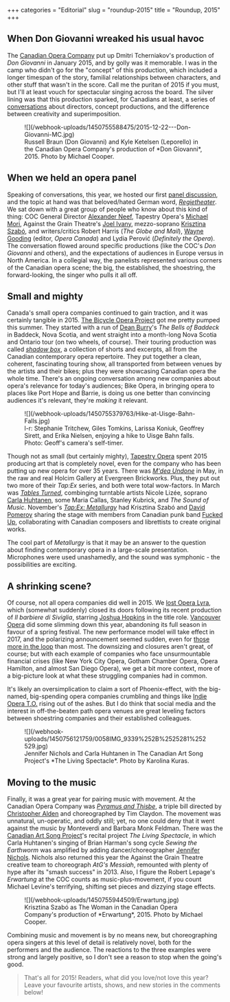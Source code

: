 +++
categories = "Editorial"
slug = "roundup-2015"
title = "Roundup, 2015"
+++

## When Don Giovanni wreaked his usual havoc

The [Canadian Opera Company](/scene/companies/canadian-opera-company/) put up Dmitri Tcherniakov's production of *Don Giovanni* in January 2015, and by golly was it memorable. I was in the camp who didn't go for the "concept" of this production, which included a longer timespan of the story, familial relationships between characters, and other stuff that wasn't in the score. Call me the puritan of 2015 if you must, but I'll at least vouch for spectacular singing across the board. The silver lining was that this production sparked, for Canadians at least, a series of [conversations](/concept-production-real-reason/) about directors, concept productions, and the difference between creativity and superimposition. 

<figure data-type="image">
![](/webhook-uploads/1450755588475/2015-12-22---Don-Giovanni-MC.jpg)
<figcaption>Russell Braun (Don Giovanni) and Kyle Ketelsen (Leporello) in the Canadian Opera Company's production of *Don Giovanni*, 2015. Photo by Michael Cooper.</figcaption>
</figure>

## When we held an opera panel

Speaking of conversations, this year, we hosted our first [panel discussion](/panel-regietheater/), and the topic at hand was that beloved/hated German word, [*Regietheater*](/regietheater-ja-oder-nein/). We sat down with a great group of people who know about this kind of thing: COC General Director [Alexander Neef](/scene/people/alexander-neef/), Tapestry Opera's [Michael Mori](/scene/people/michael-mori/), Against the Grain Theatre's [Joel Ivany](/scene/people/joel-ivany/), mezzo-soprano [Krisztina Szabó](/scene/people/krisztina-szabó/), and writers/critics Robert Harris (*The Globe and Mail*), [Wayne Gooding](/scene/people/wayne-gooding/) (editor, *Opera Canada*) and Lydia Perović (*Definitely the Opera*). The conversation flowed around specific productions (like the COC's *Don Giovanni* and others), and the expectations of audiences in Europe versus in North America. In a collegial way, the panelists represented various corners of the Canadian opera scene; the big, the established, the shoestring, the forward-looking, the singer who pulls it all off.

## Small and mighty

Canada's small opera companies continued to gain traction, and it was certainly tangible in 2015. [The Bicycle Opera Project](/scene/companies/the-bicycle-opera-project/) got me pretty pumped this summer. They started with a run of [Dean Burry](/scene/people/dean-burry/)'s *The Bells of Baddeck* in Baddeck, Nova Scotia, and went straight into a month-long Nova Scotia and Ontario tour (on two wheels, of course). Their touring production was called [*shadow box*](/in-review-shadow-box/), a collection of shorts and excerpts, all from the Canadian contemporary opera repertoire. They put together a clean, coherent, fascinating touring show, all transported from between venues by the artists and their bikes; plus they were showcasing Canadian opera the whole time. There's an ongoing conversation among new companies about opera's relevance for today's audiences; Bike Opera, in bringing opera to places like Port Hope and Barrie, is doing us one better than convincing audiences it's relevant, they're *making* it relevant.

<figure data-type="image">
![](/webhook-uploads/1450755379763/Hike-at-Uisge-Bahn-Falls.jpg)
<figcaption>l-r: Stephanie Tritchew, Giles Tomkins, Larissa Koniuk, Geoffrey Sirett, and Erika Nielsen, enjoying a hike to Uisge Bahn falls. Photo: Geoff's camera's self-timer.</figcaption></figure>

Though not as small (but certainly mighty), [Tapestry Opera](/scene/companies/tapestry-opera/) spent 2015 producing art that is completely novel, even for the company who has been putting up new opera for over 35 years. There was [*M'dea Undone*](/in-review-mdea-undone/) in May, in the raw and real Holcim Gallery at Evergreen Brickworks. Plus, they put out two more of their *Tap:Ex* series, and both were total wow-factors. In March was [*Tables Turned*](/in-review-tapex-tables-turned-or-go-see-this-show/), combinging turntable artists Nicole Lizée, soprano [Carla Huhtanen](/scene/people/carla-huhtanen/), some Maria Callas, Stanley Kubrick, and *The Sound of Music*. November's [*Tap:Ex: Metallurgy*](/he-saidshe-said-tapex-metallurgy/) had Krisztina Szabó and [David Pomeroy](/scene/people/david-pomeroy/) sharing the stage with members from Canadian punk band [Fucked Up](http://fuckedup.cc/home/), collaborating with Canadian composers and librettists to create original works.

The cool part of *Metallurgy* is that it may be an answer to the question about finding contemporary opera in a large-scale presentation. Microphones were used unashamedly, and the sound was symphonic - the possibilities are exciting.

## A shrinking scene?

Of course, not all opera companies did well in 2015. We [lost Opera Lyra](/opera-lyra-and-the-five-stages-of-grief/), which (somewhat suddenly) closed its doors following its recent production of *Il barbiere di Siviglia*, starring [Joshua Hopkins](/scene/people/joshua-hopkins/) in the title role. [Vancouver Opera](/scene/companies/vancouver-opera/) did some slimming down this year, abandoning its full season in favour of a spring festival. The new performance model will take effect in 2017, and the polarizing announcement seemed sudden, even for [those more in the loop](http://www.theglobeandmail.com/news/british-columbia/now-is-the-time-to-support-vancouver-opera/article25032174/) than most. The downsizing and closures aren't great, of course; but with each example of companies who face unsurmountable financial crises (like New York City Opera, Gotham Chamber Opera, Opera Hamilton, and almost San Diego Opera), we get a bit more context, more of a big-picture look at what these struggling companies had in common. 

It's likely an oversimplication to claim a sort of Phoenix-effect, with the big-named, big-spending opera companies crumbling and things like [Indie Opera T.O.](/scene/companies/indie-opera-to/) rising out of the ashes. But I do think that social media and the interest in off-the-beaten path opera venues are great leveling factors between shoestring companies and their established colleagues.

<figure data-type="image">
![](/webhook-uploads/1450756121759/0058IMG_9339%252B%2525281%252529.jpg)
<figcaption>Jennifer Nichols and Carla Huhtanen in The Canadian Art Song Project's *The Living Spectacle*. Photo by Karolina Kuras.</figcaption></figure>

## Moving to the music

Finally, it was a great year for pairing music with movement. At the Canadian Opera Company was [*Pyramus and Thisbe*](/pyramus-thisbe-and-canadian-opera-history/), a triple bill directed by [Christopher Alden](/scene/people/christopher-alden/) and choreographed by Tim Claydon. The movement was unnatural, un-operatic, and oddly still; yet, no one could deny that it went against the music by Monteverdi and Barbara Monk Feldman. There was the [Canadian Art Song Project](/scene/companies/canadian-art-song-project/)'s recital project *The Living Spectacle*, in which Carla Huhtanen's singing of Brian Harman's song cycle *Sewing the Earthworm* was amplified by adding dancer/choreographer [Jennifer Nichols](/scene/people/jennifer-nichols/). Nichols also returned this year the Against the Grain Theatre creative team to choreograph *AtG's Messiah*, remounted with plenty of hype after its "smash success" in 2013. Also, I figure the Robert Lepage's *Erwartung* at the COC counts as music-plus-movement, if you count Michael Levine's terrifying, shifting set pieces and dizzying stage effects.

<figure data-type="image">
![](/webhook-uploads/1450755944509/Erwartung.jpg)
<figcaption>Krisztina Szabó as The Woman in the Canadian Opera Company's production of *Erwartung*, 2015. Photo by Michael Cooper.</figcaption>
</figure>

Combining music and movement is by no means new, but choreographing opera singers at this level of detail is relatively novel, both for the performers and the audience. The reactions to the three examples were strong and largely positive, so I don't see a reason to stop when the going's good.

>That's all for 2015! Readers, what did you love/not love this year? Leave your favourite artists, shows, and new stories in the comments below!
